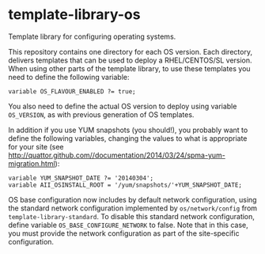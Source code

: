 template-library-os
===================

Template library for configuring operating systems.

This repository contains one directory for each OS version.
Each directory, delivers templates that can be used to deploy a RHEL/CENTOS/SL version.
When using other parts of the template library, to use these templates you need to define the following variable:

```pan
variable OS_FLAVOUR_ENABLED ?= true;
```

You also need to define the actual OS version to deploy using variable `OS_VERSION`, as with previous generation
of OS templates.

In addition if you use YUM snapshots (you should!), you probably want to define the following variables, changing the
values to what is appropriate for your site (see http://quattor.github.com//documentation/2014/03/24/spma-yum-migration.html):

```pan
variable YUM_SNAPSHOT_DATE ?= '20140304';
variable AII_OSINSTALL_ROOT = '/yum/snapshots/'+YUM_SNAPSHOT_DATE;
```

OS base configuration now includes by default network configuration, using the standard network configuration
implemented by `os/network/config` from `template-library-standard`. To disable this standard network configuration,
define variable `OS_BASE_CONFIGURE_NETWORK` to false. Note that in this case, you must provide the network
configuration as part of the site-specific configuration.
